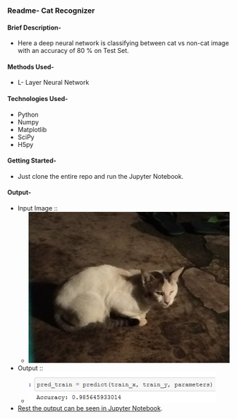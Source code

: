 ### Readme- Cat Recognizer

#### Brief Description-
- Here a deep neural network is classifying between cat vs non-cat image with an accuracy of 80 % on Test Set. 

#### Methods Used-
- L- Layer Neural Network

#### Technologies Used-
- Python
- Numpy
- Matplotlib
- SciPy
- H5py

#### Getting Started-
- Just clone the entire repo and run the Jupyter Notebook.

#### Output-
- Input Image :: 
  - ![input_image](images/my_image-1.jpeg)
- Output ::
  - ![sample_output](sample_output.png)
- [Rest the output can be seen in Jupyter Notebook](https://github.com/gadia-aayush/Cat-Recognizer/blob/master/deep-neural-network-application%20%5Bcat%20recognizer%5D.ipynb).
